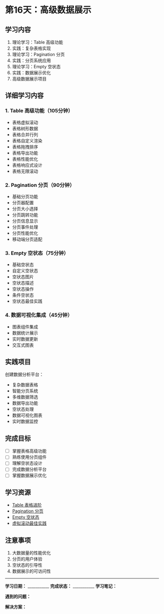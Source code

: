 # 第16天：高级数据展示

## 学习内容
1. 理论学习：Table 高级功能
2. 实践：复杂表格实现
3. 理论学习：Pagination 分页
4. 实践：分页系统应用
5. 理论学习：Empty 空状态
6. 实践：数据展示优化
7. 高级数据展示项目

## 详细学习内容

### 1. Table 高级功能（105分钟）
- 表格虚拟滚动
- 表格树形数据
- 表格合并行列
- 表格自定义渲染
- 表格拖拽排序
- 表格导出功能
- 表格性能优化
- 表格响应式设计
- 表格无限滚动

### 2. Pagination 分页（90分钟）
- 基础分页功能
- 分页器配置
- 分页大小选择
- 分页跳转功能
- 分页信息显示
- 分页事件处理
- 分页性能优化
- 移动端分页适配

### 3. Empty 空状态（75分钟）
- 基础空状态
- 自定义空状态
- 空状态图片
- 空状态描述
- 空状态操作
- 条件空状态
- 空状态最佳实践

### 4. 数据可视化集成（45分钟）
- 图表组件集成
- 数据统计展示
- 实时数据更新
- 交互式图表

## 实践项目
创建数据分析平台：
- 复杂数据表格
- 智能分页系统
- 多维数据筛选
- 数据导出功能
- 空状态处理
- 数据可视化图表
- 实时数据监控

## 完成目标
- [ ] 掌握表格高级功能
- [ ] 熟练使用分页组件
- [ ] 理解空状态设计
- [ ] 完成数据分析平台
- [ ] 掌握数据展示优化

## 学习资源
- [Table 表格进阶](https://element-plus.org/zh-CN/component/table.html)
- [Pagination 分页](https://element-plus.org/zh-CN/component/pagination.html)
- [Empty 空状态](https://element-plus.org/zh-CN/component/empty.html)
- [虚拟滚动最佳实践](https://cn.vuejs.org/guide/best-practices/performance.html)

## 注意事项
1. 大数据量的性能优化
2. 分页的用户体验
3. 空状态的引导性
4. 数据展示的可访问性

---

**学习日期：** ___________
**完成状态：** ___________
**学习笔记：**



**遇到的问题：**



**解决方案：**